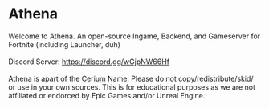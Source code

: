 # Athena
Welcome to Athena. An open-source Ingame, Backend, and Gameserver for Fortnite (including Launcher, duh)<br><br>
Discord Server: https://discord.gg/wGjpNW66Hf<br><br>
Athena is apart of the <a href="https://ceriumdev.xyz">Cerium</a> Name. Please do not copy/redistribute/skid/ or use in your own sources. This is for educational purposes as we are not affiliated or endorced by Epic Games and/or Unreal Engine.
